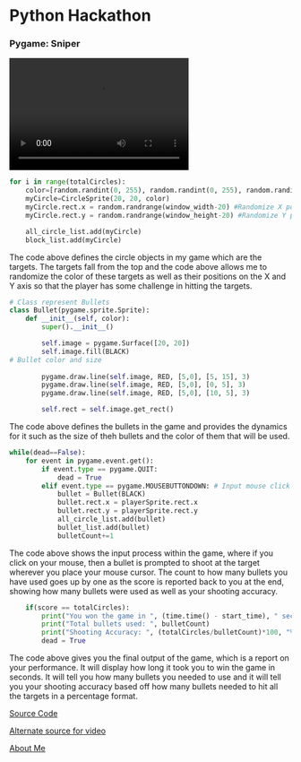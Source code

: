# Python Hackathon


### Pygame: Sniper

<video src="Python Hackathon.mp4" width="320" height="200" controls preload></video>

```python
for i in range(totalCircles):
    color=[random.randint(0, 255), random.randint(0, 255), random.randint(0, 255)] # Randomize colors for targets
    myCircle=CircleSprite(20, 20, color)
    myCircle.rect.x = random.randrange(window_width-20) #Randomize X position for targetss
    myCircle.rect.y = random.randrange(window_height-20) #Randomize Y position for targets

    all_circle_list.add(myCircle)
    block_list.add(myCircle)
```

The code above defines the circle objects in my game which are the targets. The targets fall from the top and the code above allows me to randomize the color of these targets as well as their positions on the X and Y axis so that the player has some challenge in hitting the targets. 

```python
# Class represent Bullets
class Bullet(pygame.sprite.Sprite):
    def __init__(self, color):
        super().__init__()

        self.image = pygame.Surface([20, 20])
        self.image.fill(BLACK)
# Bullet color and size
    
        pygame.draw.line(self.image, RED, [5,0], [5, 15], 3)
        pygame.draw.line(self.image, RED, [5,0], [0, 5], 3)
        pygame.draw.line(self.image, RED, [5,0], [10, 5], 3)

        self.rect = self.image.get_rect()
```

The code above defines the bullets in the game and provides the dynamics for it such as the size of theh bullets and the color of them that will be used. 
```python
while(dead==False):
    for event in pygame.event.get():
        if event.type == pygame.QUIT:
            dead = True
        elif event.type == pygame.MOUSEBUTTONDOWN: # Input mouse click for bullet
            bullet = Bullet(BLACK)
            bullet.rect.x = playerSprite.rect.x
            bullet.rect.y = playerSprite.rect.y
            all_circle_list.add(bullet)
            bullet_list.add(bullet)
            bulletCount+=1
```

The code above shows the input process within the game, where if you click on your mouse, then a bullet is prompted to shoot at the target wherever you place your mouse cursor. The count to how many bullets you have used goes up by one as the score is reported back to you at the end, showing how many bullets were used as well as your shooting accuracy. 


```python
    if(score == totalCircles):
        print("You won the game in ", (time.time() - start_time), " seconds")
        print("Total bullets used: ", bulletCount)
        print("Shooting Accuracy: ", (totalCircles/bulletCount)*100, "%")
        dead = True
```

The code above gives you the final output of the game, which is a report on your performance. It will display how long it took you to win the game in seconds. It will tell you how many bullets you needed to use and it will tell you your shooting accuracy based off how many bullets needed to hit all the targets in a percentage format. 


[Source Code](https://github.com/bkebede/Hackathon/blob/master/Sniper.py)

[Alternate source for video](https://github.com/bkebede/Hackathon/blob/master/Python%20Hackathon.mp4)

[About Me](https://bkebede.github.io/)
